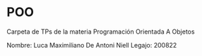 # POO
Carpeta de TPs de la materia Programación Orientada A Objetos

Nombre: Luca Maximiliano De Antoni Niell
Legajo: 200822
